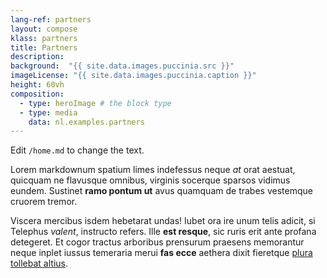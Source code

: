 ```yaml
---
lang-ref: partners
layout: compose
klass: partners
title: Partners
description: 
background:  "{{ site.data.images.puccinia.src }}"
imageLicense: "{{ site.data.images.puccinia.caption }}"
height: 60vh
composition:
  - type: heroImage # the block type
  - type: media
    data: nl.examples.partners
---
```


Edit `/home.md` to change the text.

Lorem markdownum spatium limes indefessus neque *at* orat aestuat, quicquam ne
flavusque omnibus, virginis socerque sparsos vidimus eundem. Sustinet **ramo
pontum ut** avus quamquam de trabes vestemque cruorem tremor.

Viscera mercibus isdem hebetarat undas! Iubet ora ire unum telis adicit, si
Telephus *valent*, instructo refers. Ille **est resque**, sic ruris erit ante
profana detegeret. Et cogor tractus arboribus prensurum praesens memorantur
neque inplet iussus temeraria merui **fas ecce** aethera dixit fieretque [plura
tollebat altius](http://virgineusque.net/est.html).
